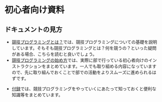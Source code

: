 # 初心者向け資料

## ドキュメントの見方

* [競技プログラミングとは？](/beginner/about-compro)では、競技プログラミングについての基礎を説明しています。そもそも競技プログラミングとは？何を競うの？といった疑問がある場合、こちらを読むと良いでしょう。
* [競技プログラミングの始め方](/beginner/getting-started)では、実際に部で行っている初心者向けのインストラクションをまとめています。一人でも取り組める内容になっていますので、先に取り組んでおくことで部での活動をよりスムーズに進められるはずです。
<!--* [環境構築について](/beginner/create-env)では、自分のパソコンに競技プログラミング用の環境を整える方法を紹介しています。競技プログラミングに慣れてきて、自分のパソコンに自分好みの環境を作成したくなった際の助けになるでしょう。-->

* [付録](/beginner/appendix)では、競技プログラミングをやっていくにあたって知っておくと便利な知識等をまとめています。

